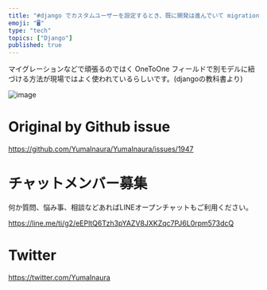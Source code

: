 ```yaml
---
title: "#django でカスタムユーザーを設定するとき、既に開発は進んでいて migration とか辛い時ってどうすれば良いの？"
emoji: "🖥"
type: "tech"
topics: ["Django"]
published: true
---
```


マイグレーションなどで頑張るのではく OneToOne フィールドで別モデルに紐づける方法が現場ではよく使われているらしいです。(djangoの教科書より)

![image](https://user-images.githubusercontent.com/13635059/58064405-e8b8bd00-7bbc-11e9-881b-9e7fe90c2a00.png)


# Original by Github issue

https://github.com/YumaInaura/YumaInaura/issues/1947








<!-- Update From Qiita API -->

# チャットメンバー募集


何か質問、悩み事、相談などあればLINEオープンチャットもご利用ください。

https://line.me/ti/g2/eEPltQ6Tzh3pYAZV8JXKZqc7PJ6L0rpm573dcQ





# Twitter


https://twitter.com/YumaInaura


<!-- Update From Qiita API -->


